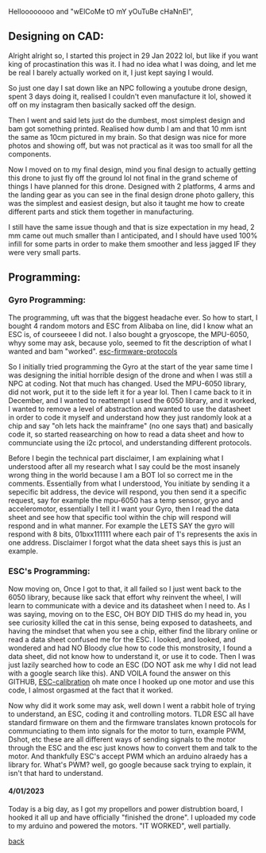 Helloooooooo and "wElCoMe tO mY yOuTuBe cHaNnEl",


## Designing on CAD:

Alright alright so, I started this project in 29 Jan 2022 lol, but like if you want king of procastination this was it. I had no idea 
what I was doing, and let me be real I barely actually worked on it, I just kept saying I would.

So just one day I sat down like an NPC following a youtube drone design, spent 3 days doing it, realised I couldn't even manufacture it lol,
showed it off on my instagram then basically sacked off the design.

Then I went and said lets just do the dumbest, most simplest design and bam got something printed. Realised how dumb I am and that 10 mm isnt the same as 10cm
pictured in my brain. So that design was nice for more photos and showing off, but was not practical as it was too small for all the components. 

Now I moved on to my final design, mind you final design to actually getting this drone to just fly off the ground lol not final in the grand scheme of things I 
have planned for this drone. Designed with 2 platforms, 4 arms and the landing gear as you can see in the final design drone photo gallery, this was the simplest
and easiest design, but also it taught me how to create different parts and stick them together in manufacturing. 

I still have the same issue though and that is size expectation in my head, 2 mm came out much smaller than I anticipated, and I should have used 100% infill for some parts
in order to make them smoother and less jagged IF they were very small parts.

## Programming: 

### Gyro Programming:

The programming, uft was that the biggest headache ever. So how to start, I bought 4 random motors and ESC from Alibaba on line, did I know what an ESC is, of courseeee I did 
not. I also bought a gryoscope, the MPU-6050, whyy some may ask, because yolo, seemed to fit the description of what I wanted and bam "worked".
[esc-firmware-protocols](https://oscarliang.com/esc-firmware-protocols/)

So I initially tried programming the Gyro at the start of the year same time I was designing the initial horrible design of the drone and when I was still a NPC at coding. Not
that much has changed. Used the MPU-6050 library, did not work, put it to the side left it for a year lol. Then I came back to it in December, and I wanted to reattempt
I used the 6050 library, and it worked, I wanted to remove a level of abstraction and wanted to use the datasheet in order to code it myself and understand how they just
randomly look at a chip and say "oh lets hack the mainframe" (no one says that) and basically code it, so started reasearching on how to read a data sheet and how to 
communciate using the i2c prtocol, and understanding different protocols. 

Before I begin the technical part disclaimer, I am explaining what I understood after all my research what I say could be the most insanely wrong thing in the world
because I am a BOT lol so correct me in the comments.
Essentially from what I understood, You initiate by sending it a sepecific bit address, the device will respond, you then send it a specific request, say for example
the mpu-6050 has a temp sensor, gryo and acceleromotor, essentially I tell it I want your Gyro, then I read the data sheet and see how that specific tool within the chip
will respond will respond and in what manner. For example the LETS SAY the gyro will respond with 8 bits, 01bxx111111 where each pair of 1's represents the axis 
in one address. Disclaimer I forgot what the data sheet says this is just an example.

### ESC's Programming:

Now moving on, Once I got to that, it all failed so I just went back to the 6050 library, because like sack that effort why reinvent the wheel, I will learn to 
communicate with a device and its datasheet when I need to. As I was saying, moving on to the ESC, OH BOY DID THIS do my head in, you see curiosity killed the cat in this 
sense, being exposed to datasheets, and having the mindset that when you see a chip, either find the library online or read a data sheet confused me for the ESC.
I looked, and looked, and wondered and had NO Bloody clue how to code this monstrosity, I found a data sheet, did not know how to understand it, or use it to code. 
Then I was just lazily searched how to code an ESC (DO NOT ask me why I did not lead with a google search like this). AND VOILA found the answer on this GITHUB, 
[ESC-calibration](https://github.com/lobodol/ESC-calibration) oh mate once I hooked up one motor and use this code, I almost orgasmed at the fact that it worked.

Now why did it work some may ask, well down I went a rabbit hole of trying to understand, an ESC, coding it and controlling motors. TLDR ESC all have standard firmware on 
them and the firmware translates known protocols for communciating to them into signals for the motor to turn, example PWM, Dshot, etc these are all different ways of sending
signals to the motor through the ESC and the esc just knows how to convert them and talk to the motor. And thankfully ESC's accept PWM which an arduino alraedy has a library
for. What's PWM? well, go google because sack trying to explain, it isn't that hard to understand.

#### 4/01/2023

Today is a big day, as I got my propellors and power distrubtion board, I hooked it all up and have officially "finished the drone". I uploaded my code to my arduino and powered 
the motors. "IT WORKED", well partially. 

[back](../projects/quadcopter.html)
